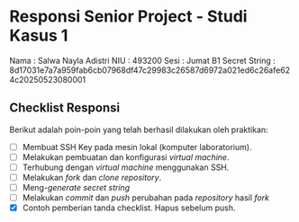 # Responsi Senior Project - Studi Kasus 1

Nama : Salwa Nayla Adistri
NIU : 493200
Sesi : Jumat B1
Secret String : 8d17031e7a7a959fab6cb07968df47c29983c26587d6972a021ed6c26afe624c20250523080001

## Checklist Responsi

Berikut adalah poin-poin yang telah berhasil dilakukan oleh praktikan:

- [ ] Membuat SSH Key pada mesin lokal (komputer laboratorium).
- [ ] Melakukan pembuatan dan konfigurasi _virtual machine_.
- [ ] Terhubung dengan _virtual machine_ menggunakan SSH.
- [ ] Melakukan _fork_ dan _clone_ _repository_.
- [ ] Meng-_generate_ _secret string_
- [ ] Melakukan _commit_ dan _push_ perubahan pada _repository_ hasil _fork_
- [x] Contoh pemberian tanda checklist. Hapus sebelum push.
